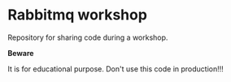 # Rabbitmq workshop

Repository for sharing code during a workshop.


<b>Beware</b>

It is for educational purpose.
Don't use this code in production!!!
